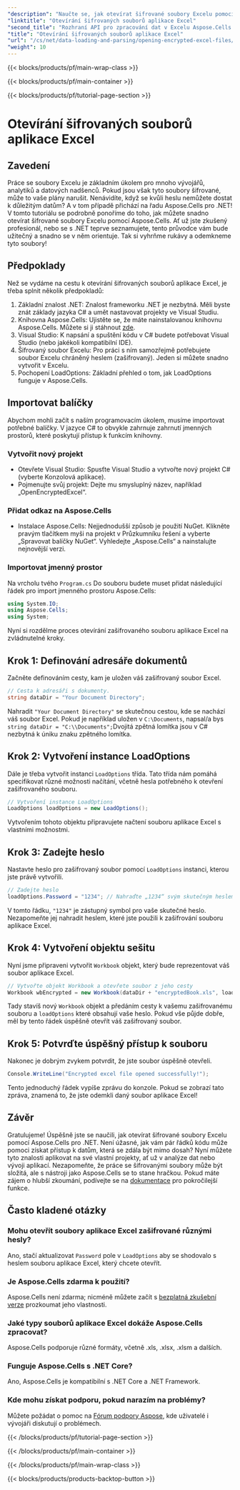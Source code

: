 ```yaml
---
"description": "Naučte se, jak otevírat šifrované soubory Excelu pomocí Aspose.Cells pro .NET s tímto podrobným návodem. Odemkněte svá data."
"linktitle": "Otevírání šifrovaných souborů aplikace Excel"
"second_title": "Rozhraní API pro zpracování dat v Excelu Aspose.Cells v .NET"
"title": "Otevírání šifrovaných souborů aplikace Excel"
"url": "/cs/net/data-loading-and-parsing/opening-encrypted-excel-files/"
"weight": 10
---
```


{{< blocks/products/pf/main-wrap-class >}}

{{< blocks/products/pf/main-container >}}

{{< blocks/products/pf/tutorial-page-section >}}

# Otevírání šifrovaných souborů aplikace Excel

## Zavedení
Práce se soubory Excelu je základním úkolem pro mnoho vývojářů, analytiků a datových nadšenců. Pokud jsou však tyto soubory šifrované, může to vaše plány narušit. Nenávidíte, když se kvůli heslu nemůžete dostat k důležitým datům? A v tom případě přichází na řadu Aspose.Cells pro .NET! V tomto tutoriálu se podrobně ponoříme do toho, jak můžete snadno otevírat šifrované soubory Excelu pomocí Aspose.Cells. Ať už jste zkušený profesionál, nebo se s .NET teprve seznamujete, tento průvodce vám bude užitečný a snadno se v něm orientuje. Tak si vyhrňme rukávy a odemkneme tyto soubory!
## Předpoklady
Než se vydáme na cestu k otevírání šifrovaných souborů aplikace Excel, je třeba splnit několik předpokladů:
1. Základní znalost .NET: Znalost frameworku .NET je nezbytná. Měli byste znát základy jazyka C# a umět nastavovat projekty ve Visual Studiu.
2. Knihovna Aspose.Cells: Ujistěte se, že máte nainstalovanou knihovnu Aspose.Cells. Můžete si ji stáhnout [zde](https://releases.aspose.com/cells/net/).
3. Visual Studio: K napsání a spuštění kódu v C# budete potřebovat Visual Studio (nebo jakékoli kompatibilní IDE).
4. Šifrovaný soubor Excelu: Pro práci s ním samozřejmě potřebujete soubor Excelu chráněný heslem (zašifrovaný). Jeden si můžete snadno vytvořit v Excelu.
5. Pochopení LoadOptions: Základní přehled o tom, jak LoadOptions funguje v Aspose.Cells.
## Importovat balíčky
Abychom mohli začít s naším programovacím úkolem, musíme importovat potřebné balíčky. V jazyce C# to obvykle zahrnuje zahrnutí jmenných prostorů, které poskytují přístup k funkcím knihovny.
### Vytvořit nový projekt
- Otevřete Visual Studio: Spusťte Visual Studio a vytvořte nový projekt C# (vyberte Konzolová aplikace).
- Pojmenujte svůj projekt: Dejte mu smysluplný název, například „OpenEncryptedExcel“.
### Přidat odkaz na Aspose.Cells
- Instalace Aspose.Cells: Nejjednodušší způsob je použití NuGet. Klikněte pravým tlačítkem myši na projekt v Průzkumníku řešení a vyberte „Spravovat balíčky NuGet“. Vyhledejte „Aspose.Cells“ a nainstalujte nejnovější verzi.
### Importovat jmenný prostor
Na vrcholu tvého `Program.cs` Do souboru budete muset přidat následující řádek pro import jmenného prostoru Aspose.Cells:
```csharp
using System.IO;
using Aspose.Cells;
using System;
```
Nyní si rozdělme proces otevírání zašifrovaného souboru aplikace Excel na zvládnutelné kroky. 
## Krok 1: Definování adresáře dokumentů
Začněte definováním cesty, kam je uložen váš zašifrovaný soubor Excel. 
```csharp
// Cesta k adresáři s dokumenty.
string dataDir = "Your Document Directory";
```
Nahradit `"Your Document Directory"` se skutečnou cestou, kde se nachází váš soubor Excel. Pokud je například uložen v `C:\Documents`, napsal/a bys `string dataDir = "C:\\Documents";`Dvojitá zpětná lomítka jsou v C# nezbytná k úniku znaku zpětného lomítka.
## Krok 2: Vytvoření instance LoadOptions
Dále je třeba vytvořit instanci `LoadOptions` třída. Tato třída nám pomáhá specifikovat různé možnosti načítání, včetně hesla potřebného k otevření zašifrovaného souboru.
```csharp
// Vytvoření instance LoadOptions
LoadOptions loadOptions = new LoadOptions();
```
Vytvořením tohoto objektu připravujete načtení souboru aplikace Excel s vlastními možnostmi.
## Krok 3: Zadejte heslo
Nastavte heslo pro zašifrovaný soubor pomocí `LoadOptions` instanci, kterou jste právě vytvořili.
```csharp
// Zadejte heslo
loadOptions.Password = "1234"; // Nahraďte „1234“ svým skutečným heslem
```
V tomto řádku, `"1234"` je zástupný symbol pro vaše skutečné heslo. Nezapomeňte jej nahradit heslem, které jste použili k zašifrování souboru aplikace Excel.
## Krok 4: Vytvoření objektu sešitu
Nyní jsme připraveni vytvořit `Workbook` objekt, který bude reprezentovat váš soubor aplikace Excel.
```csharp
// Vytvořte objekt Workbook a otevřete soubor z jeho cesty
Workbook wbEncrypted = new Workbook(dataDir + "encryptedBook.xls", loadOptions);
```
Tady stavíš nový `Workbook` objekt a předáním cesty k vašemu zašifrovanému souboru a `loadOptions` které obsahují vaše heslo. Pokud vše půjde dobře, měl by tento řádek úspěšně otevřít váš zašifrovaný soubor.
## Krok 5: Potvrďte úspěšný přístup k souboru
Nakonec je dobrým zvykem potvrdit, že jste soubor úspěšně otevřeli. 
```csharp
Console.WriteLine("Encrypted excel file opened successfully!");
```
Tento jednoduchý řádek vypíše zprávu do konzole. Pokud se zobrazí tato zpráva, znamená to, že jste odemkli daný soubor aplikace Excel!
## Závěr
Gratulujeme! Úspěšně jste se naučili, jak otevírat šifrované soubory Excelu pomocí Aspose.Cells pro .NET. Není úžasné, jak vám pár řádků kódu může pomoci získat přístup k datům, která se zdála být mimo dosah? Nyní můžete tyto znalosti aplikovat na své vlastní projekty, ať už v analýze dat nebo vývoji aplikací. 
Nezapomeňte, že práce se šifrovanými soubory může být složitá, ale s nástroji jako Aspose.Cells se to stane hračkou. Pokud máte zájem o hlubší zkoumání, podívejte se na [dokumentace](https://reference.aspose.com/cells/net/) pro pokročilejší funkce.
## Často kladené otázky
### Mohu otevřít soubory aplikace Excel zašifrované různými hesly?
Ano, stačí aktualizovat `Password` pole v `LoadOptions` aby se shodovalo s heslem souboru aplikace Excel, který chcete otevřít.
### Je Aspose.Cells zdarma k použití?
Aspose.Cells není zdarma; nicméně můžete začít s [bezplatná zkušební verze](https://releases.aspose.com/) prozkoumat jeho vlastnosti.
### Jaké typy souborů aplikace Excel dokáže Aspose.Cells zpracovat?
Aspose.Cells podporuje různé formáty, včetně .xls, .xlsx, .xlsm a dalších.
### Funguje Aspose.Cells s .NET Core?
Ano, Aspose.Cells je kompatibilní s .NET Core a .NET Framework.
### Kde mohu získat podporu, pokud narazím na problémy?
Můžete požádat o pomoc na [Fórum podpory Aspose](https://forum.aspose.com/c/cells/9), kde uživatelé i vývojáři diskutují o problémech.

{{< /blocks/products/pf/tutorial-page-section >}}

{{< /blocks/products/pf/main-container >}}

{{< /blocks/products/pf/main-wrap-class >}}

{{< blocks/products/products-backtop-button >}}
